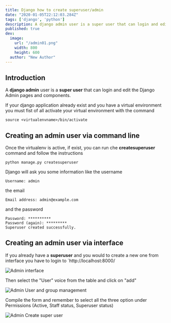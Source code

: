 ```yaml
---
title: Django how to create superuser/admin
date: "2020-01-05T22:12:03.284Z"
tags: ['django', 'python']
description: A django admin user is a super user that can login and edit the Django Admin pages and components. If your django application already exist and you have a virtual environment you must fist of all activate your virtual environment with the command
published: true
dev:
  image:
    url: "/admin01.png"
    width: 800
    height: 600
  author: "New Author"
---
```


## Introduction

A <b>django admin</b> user is a <b>super user</b> that can login and edit the Django Admin pages and components.

If your django application already exist and you have a virtual environment you must fist of all activate your virtual environment with the command

```shell
source <virtualenvname>/bin/activate
```

## Creating an admin user via command line

Once the virtualenv is active, if exist, you can run che <b>createsuperuser</b> command and follow the instructions

```shell
python manage.py createsuperuser
```

Django will ask you some information like the username

```shell
Username: admin
```

the email

```shell
Email address: admin@example.com
```

and the password

```shell
Password: **********
Password (again): *********
Superuser created successfully.
```

## Creating an admin user via interface

If you already have a <b>superuser</b> and you would to create a new one from interface you have to login to `http://localhost:8000/

![Admin interface](./admin01.png)

Then select the "User" voice from the table and click on "add"

![Admin User and group management](./admin02.png)

Compile the form and remember to select all the three option under Permissions (Active, Staff status, Superuser status)

![Admin Create super user](./admin03.png)